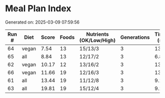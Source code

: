 # Meal Plan Index

Generated on: 2025-03-09 07:59:56

| Run # | Diet | Score | Foods | Nutrients (OK/Low/High) | Generations | Time (s) | Filename |
|-------|------|-------|-------|----------------------|------------|----------|----------|
| 64 | vegan | 7.54 | 13 | 15/13/3 | 3 | 13.9 | [meal_64_20250309_075804.json](recipes/json/meal_64_20250309_075804.json) |
| 65 | all | 8.84 | 13 | 12/17/2 | 3 | 6.8 | [meal_65_20250309_075943.json](recipes/json/meal_65_20250309_075943.json) |
| 62 | vegan | 10.17 | 12 | 13/16/2 | 3 | 13.6 | [meal_62_20250309_075732.json](recipes/json/meal_62_20250309_075732.json) |
| 66 | vegan | 11.66 | 19 | 12/16/3 | 3 | 13.7 | [meal_66_20250309_075943.json](recipes/json/meal_66_20250309_075943.json) |
| 61 | all | 13.44 | 19 | 11/12/8 | 3 | 9.1 | [meal_61_20250309_075732.json](recipes/json/meal_61_20250309_075732.json) |
| 63 | all | 19.81 | 19 | 15/12/4 | 3 | 9.1 | [meal_63_20250309_075804.json](recipes/json/meal_63_20250309_075804.json) |
